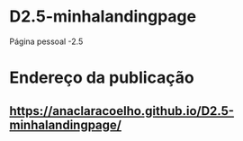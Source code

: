 # D2.5-minhalandingpage
Página pessoal -2.5

# Endereço da publicação
## https://anaclaracoelho.github.io/D2.5-minhalandingpage/
